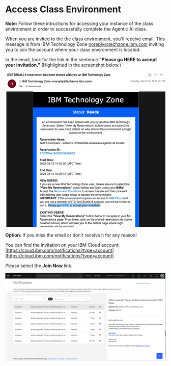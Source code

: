 # Access Class Environment

**Note:** Follow these intructions for accessing your instance of the class environment in order to successfully complete the Agentic AI class. 

When you are invited to the the class environment, you'll receive email. This message is from IBM Technology Zone <noreply@techzone.ibm.com> inviting you to join the account where your class environment is located.

In the email, look for the link in the sentence **"Please go HERE to accept your invitation."** (Highlighted in the screenshot below.)

![TZ-invite](assets/TZ-invite.png)


**Option:** If you miss the email or don't receive it for any reason! 

You can find the invitation on your IBM Cloud account:
[https://cloud.ibm.com/notifications?type=account](https://cloud.ibm.com/notifications?type=account)

Please select the **Join Now** link. 

![account-notifications](assets/account-notifications.png)
